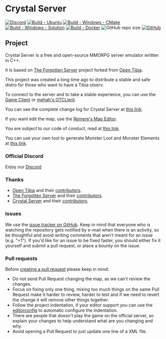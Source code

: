 # Crystal Server

[![Discord](https://img.shields.io/discord/1310943869923495988?style=flat-square&logo=discord)](https://discord.gg/7AYJEHTghQ)
[![Build - Ubuntu](https://github.com/jprzimba/crystalserver/actions/workflows/build-ubuntu.yml/badge.svg)](https://github.com/jprzimba/crystalserver/actions/workflows/build-ubuntu.yml)
[![Build - Windows - CMake](https://github.com/jprzimba/crystalserver/actions/workflows/build-windows-cmake.yml/badge.svg)](https://github.com/jprzimba/crystalserver/actions/workflows/build-windows-cmake.yml)
[![Build - Windows - Solution](https://github.com/jprzimba/crystalserver/actions/workflows/build-windows-solution.yml/badge.svg)](https://github.com/jprzimba/crystalserver/actions/workflows/build-windows-solution.yml)
[![Build - Docker](https://github.com/jprzimba/crystalserver/actions/workflows/build-docker.yml/badge.svg)](https://github.com/jprzimba/crystalserver/actions/workflows/build-docker.yml)
![GitHub repo size](https://img.shields.io/github/repo-size/jprzimba/crystalserver)
[![GitHub](https://img.shields.io/github/license/jprzimba/crystalserver)](https://github.com/jprzimba/crystalserver/blob/main/LICENSE)


## Project

Crystal Server is a free and open-source MMORPG server emulator written in C++.

It is based on [The Forgotten Server](https://github.com/otland/forgottenserver) project forked from [Open Tibia](https://github.com/opentibia/server).

This project was created a long time ago to distribute a stable and safe distro for those who want to have a Tibia otserv.

To connect to the server and to take a stable experience, you can
use the [Game Client](https://github.com/jprzimba/gameclient/releases) or [mehah's OTCLient](https://github.com/mehah/otclient).

You can see the complete change log for Crystal Server at [this link](https://github.com/jprzimba/crystalserver/blob/main/markdowns/CHANGELOG.md).

If you want edit the map, use the [Remere's Map Editor](https://github.com/jprzimba/rme-crystalserver/releases).

You are subject to our code of conduct, read
at [this link](https://github.com/jprzimba/crystalserver/blob/main/markdowns/CODE_OF_CONDUCT.md).

You can use your own tool to generate Monster Loot and Monster Elements at [this link](https://crystalsever.vercel.app).

### Official Discord
Enjoy our [Discord](https://discord.gg/7AYJEHTghQ)

### Thanks
- [Open Tibia](https://github.com/opentibia/server) and their [contributors](https://github.com/opentibia/server/graphs/contributors).
- [The Forgotten Server](https://github.com/otland/forgottenserver) and their [contributors](https://github.com/otland/forgottenserver/graphs/contributors).
- [Crystal Server](https://github.com/jprzimba/crystalserver) and their [contributors](https://github.com/jprzimba/crystalserver/graphs/contributors).

### Issues

We use the [issue tracker on GitHub](https://github.com/jprzimba/crystalserver/issues). Keep in mind that everyone who is
watching the repository gets notified by e-mail when there is an activity, so be thoughtful and avoid writing comments
that aren't meant for an issue (e.g. "+1"). If you'd like for an issue to be fixed faster, you should either fix it
yourself and submit a pull request, or place a bounty on the issue.

### Pull requests

Before [creating a pull request](https://github.com/jprzimba/crystalserver/pulls) please keep in mind:

* Do not send Pull Request changing the map, as we can't review the changes.
* Focus on fixing only one thing, mixing too much things on the same Pull Request make it harder to review, harder to
  test and if we need to revert the change it will remove other things together.
* Follow the project indentation, if your editor support you can use the [editorconfig](https://editorconfig.org/) to
  automatic configure the indentation.
* There are people that doesn't play the game on the official server, so explain your changes to help understand what
  are you changing and why.
* Avoid opening a Pull Request to just update one line of a XML file.